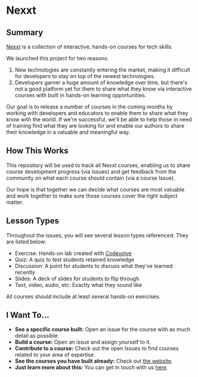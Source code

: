 # Nexxt

## Summary
[Nexxt](https://www.nexxt.xyz) is a collection of interactive, hands-on courses for tech skills.

We launched this project for two reasons:

1. New technologies are constantly entering the market, making it difficult for developers to stay on top of the newest technologies.
2. Developers garner a huge amount of knowledge over time, but there's not a good platform yet for them to share what they know via interactive courses with built in hands-on learning opportunities.

Our goal is to release a number of courses in the coming months by working with developers and educators to enable them to share what they know with the world. If we're successful, we'll be able to help those in need of training find what they are looking for and enable our authors to share their knowledge in a valuable and meaningful way.

## How This Works

This repository will be used to track all Nexxt courses, enabling us to share course development progress (via Issues) and get feedback from the community on what each course should contain (via a course Issue).

Our hope is that together we can decide what courses are most valuable and work together to make sure those courses cover the right subject matter.

## Lesson Types
Throughout the issues, you will see several lesson types referenced. They are listed below:

* Exercise: Hands-on lab created with [Codevolve](https://www.codevolve.com)
* Quiz: A quiz to test students retained knowledge
* Discussion: A point for students to discuss what they've learned recently
* Slides: A deck of slides for students to flip through
* Text, video, audio, etc: Exactly what they sound like

All courses should include at least several hands-on exercises.

## I Want To...

* **See a specific course built:** Open an issue for the course with as much detail as possible.
* **Build a course:** Open an issue and assign yourself to it.
* **Contribute to a course:** Check out the open Issues to find courses related to your area of expertise.
* **See the courses you have built already:** Check out [the website](https://www.nexxt.xyz).
* **Just learn more about this:** You can get in touch with us [here](mailto:nexxt@codevolve.com).



